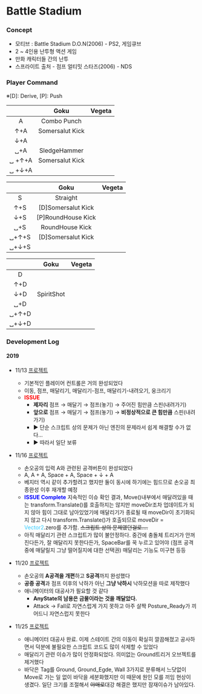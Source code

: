 # Battle Stadium

### Concept

- 모티브 : Battle Stadium D.O.N(2006) - PS2, 게임큐브
- 2 ~ 4인용 난투형 액션 게임
- 만화 캐릭터들 간의 난투
- 스프라이트 출처 - 점프 얼티밋 스타즈(2006) - NDS

### Player Command
※[D]: Derive, [P]: Push

||Goku|Vegeta
:--:|:--:|:--:
A|Combo Punch|   
↑+A|Somersalut Kick
↓+A|  
␣+A|SledgeHammer
␣ +↑+A|Somersalut Kick
␣ +↓+A|

||Goku|Vegeta
:--:|:--:|:--:
S|Straight|  
↑+S|[D]Somersalut Kick|   |
↓+S|[P]RoundHouse Kick|   |   |
␣+S|RoundHouse Kick|   |   |
␣+↑+S|[D]Somersalut Kick|   |   |
␣+↓+S||   |   |

||Goku|Vegeta
:--:|:--:|:--:
D|   |  
↑+D|   |  
↓+D|SpiritShot|
␣+D|   |
␣+↑+D|   |
␣+↓+D|   |   |
### Development Log

#### 2019
- 11/13 [프로젝트](https://drive.google.com/open?id=1mNYOsG-oiTiDN1jlWLgxqvSDHREb4fCW)
  - 기본적인 플레이어 컨트롤은 거의 완성되었다
  - 이동, 점프, 매달리기, 매달리기-점프, 매달리기-내려오기, 웅크리기
  - **<font color="red">ISSUE</font>**
      - **제자리** 점프 → 매달기 → 점프(놓기) → 주어진 힘만큼 스핀(내려가기)
      - **앞으로** 점프 → 매달기 → 점프(놓기) → **비정상적으로 큰 힘만큼** 스핀(내려가기)
      - ▶ 단순 스크립트 상의 문제가 아닌 엔진의 문제라서 쉽게 해결할 수가 없다...
      - ▶ 따라서 일단 보류
- 11/16 [프로젝트](https://drive.google.com/open?id=121AD0WfpChXsnJZQ3zwE8UYEeibmEJJ1)
  - 손오공의 입력 A와 관련된 공격버튼이 완성되었다
  - A, A + A, Space + A, Space + ↓ + A
  - 베지터 역시 같이 추가할려고 했지만 둘이 동시에 하기에는 힘드므로 손오공 최종완성 이후 재개할 예정
  - **<font color="blue">ISSUE Complete</font>**
    지속적인 이슈 확인 결과, Move()내부에서 매달려있을 때는 transform.Translate()를 호출하지는 않지만 moveDir조차 업데이트가 되지 않아 힘이 그대로 남아있었기에 매달리기가 종료될 때 moveDir이 초기화되지 않고 다시 transform.Translate()가 호출되므로 moveDir = <font color="#33ccff">Vector2</font>.zero를 추가함.
    ~~스크립트 상의 문제였던걸로....~~
  - 아직 매달리기 관련 스크립트가 많이 불안정하다. 중간에 충돌체 트리거가 안꺼진다든가, 잘 매달리지 못한다든가, SpaceBar를 꾹 누르고 있어야 (점프 공격 중에 매달릴지 그냥 떨어질지에 대한 선택권) 매달리는 기능도 미구현 등등

- 11/20 [프로젝트](https://drive.google.com/open?id=1mL0Dl_4AVkhR_aVmOBeBrS5_IcrNF1Wo)
  - 손오공의 <b>A공격을 개편</b>하고 <b>S공격</b>까지 완성했다
  - <b>공중 공격</b>과 점프 이후의 낙하가 아닌 <b>그냥 낙하시</b> 낙하모션을 따로 제작했다
  - 애니메이터의 대공사가 필요할 것 같다
    - **AnyState의 남용은 금물이라는 것을 깨달았다.**
    - Attack -> Fall로 자연스럽게 가지 못하고 아주 살짝 Posture_Ready가 끼어드니 자연스럽지 못한다

- 11/25 [프로젝트](https://drive.google.com/open?id=1C88GkHucs_BuSMGOntn5v5X69-273GNP)
  - 애니메이터 대공사 완료. 이제 스테이트 간의 이동이 확실히 깔끔해졌고 공사하면서 덕분에 불필요한
  스크립트 코드도 많이 삭제할 수 있었다
  - 매달리기 관련 이슈가 많이 안정화되었다. 의미없는 Ground트리거 오브젝트를 제거했다
  - 바닥은 Tag를 Ground, Ground_Egde, Wall 3가지로 분류해서 느닷없이 Move로 가는 일 없이 바닥을 세분화했지만 이 때문에 원인 모를 끼임 현상이 생겼다.
  일단 크기를 조절해서 ~~야매로~~대강 해결은 했지만 잠재이슈가 남아있다.
